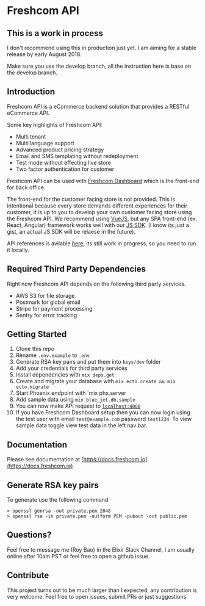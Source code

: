 # Freshcom API

## This is a work in process

I don't recommend using this in production just yet. I am aiming for a stable release by early August 2018.

Make sure you use the develop branch, all the instruction here is base on the develop branch.

## Introduction

Freshcom API is a eCommerce backend solution that provides a RESTful eCommerce API.

Some key highlights of Freshcom API:

- Multi tenant
- Multi language support
- Advanced product pricing strategy
- Email and SMS templating without redeployment
- Test mode without effecting live store
- Two factor authentication for customer

Freshcom API can be used with [Freshcom Dashboard](https://github.com/freshcom/freshcom-dashboard) which is the front-end for back office.

The front-end for the customer facing store is not provided. This is intentional because every store demands different experiences for their customer, it is up to you to develop your own customer facing store using the Freshcom API. We recommend using [VueJS](https://vuejs.org), but any SPA front-end (ex. React, Angular) framework works well with our [JS SDK](https://gist.github.com/rbao/d220335aedb1b45025bdb4bad9451634). (I know its just a gist, an actual JS SDK will be relaese in the future).

API references is avilable [here](https://github.com/freshcom/freshcom-api-reference), its still work in progress, so you need to run it locally.

## Required Third Party Dependencies

Right now Freshcom API depends on the following third party services.

- AWS S3 for file storage
- Postmark for global email
- Stripe for payment processing
- Sentry for error tracking

## Getting Started

1. Clone this repo
2. Rename `.env.example` to `.env`
3. Generate RSA key pairs and put them into `keys/dev` folder
4. Add your credentials for third party services
5. Install dependencies with `mix deps.get`
6. Create and migrate your database with `mix ecto.create && mix ecto.migrate`
7. Start Phoenix endpoint with `mix phx.server
8. Add sample data using `mix blue_jet.db.sample`
9. You can now make API request to [`localhost:4000`](http://localhost:4000)
10. If you have Freshcom Dashboard setup then you can now login using the test user with email `test@example.com` password `test1234`. To view sample data toggle view test data in the left nav bar.

## Documentation

Please see documentation at [https://docs.freshcom.io](https://docs.freshcom.io)

## Generate RSA key pairs

To generate use the following command

```
> openssl genrsa -out private.pem 2048
> openssl rsa -in private.pem -outform PEM -pubout -out public.pem
```

## Questions?

Feel free to message me (Roy Bao) in the Elixir Slack Channel, I am usually online after 10am PST or feel free to open a github issue.

## Contribute

This project turns out to be much larger than I expected, any contribution is very welcome. Feel free to open issues, submit PRs or just suggestions.
